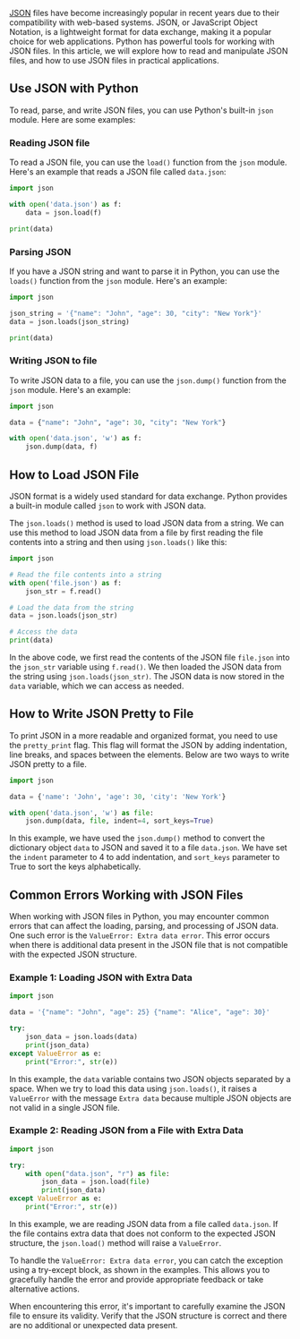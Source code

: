 [JSON](https://en.wikipedia.org/wiki/JSON) files have become increasingly popular in recent years due to their compatibility with web-based systems. JSON, or JavaScript Object Notation, is a lightweight format for data exchange, making it a popular choice for web applications. Python has powerful tools for working with JSON files. In this article, we will explore how to read and manipulate JSON files, and how to use JSON files in practical applications.  
  
## Use JSON with Python   

To read, parse, and write JSON files, you can use Python's built-in `json` module. Here are some examples:

### Reading JSON file

To read a JSON file, you can use the `load()` function from the `json` module. Here's an example that reads a JSON file called `data.json`:

```python
import json

with open('data.json') as f:
    data = json.load(f)

print(data)
```

### Parsing JSON

If you have a JSON string and want to parse it in Python, you can use the `loads()` function from the `json` module. Here's an example:

```python
import json

json_string = '{"name": "John", "age": 30, "city": "New York"}'
data = json.loads(json_string)

print(data)
```

### Writing JSON to file

To write JSON data to a file, you can use the `json.dump()` function from the `json` module. Here's an example:

```python
import json

data = {"name": "John", "age": 30, "city": "New York"}

with open('data.json', 'w') as f:
    json.dump(data, f)
```  
  
## How to Load JSON File  

JSON format is a widely used standard for data exchange. Python provides a built-in module called `json` to work with JSON data.

The `json.loads()` method is used to load JSON data from a string. We can use this method to load JSON data from a file by first reading the file contents into a string and then using `json.loads()` like this:

```python
import json

# Read the file contents into a string
with open('file.json') as f:
    json_str = f.read()

# Load the data from the string
data = json.loads(json_str)

# Access the data
print(data)
```

In the above code, we first read the contents of the JSON file `file.json` into the `json_str` variable using `f.read()`. We then loaded the JSON data from the string using `json.loads(json_str)`. The JSON data is now stored in the `data` variable, which we can access as needed.

## How to Write JSON Pretty to File  

To print JSON in a more readable and organized format, you need to use the `pretty_print` flag. This flag will format the JSON by adding indentation, line breaks, and spaces between the elements. Below are two ways to write JSON pretty to a file.

```python
import json

data = {'name': 'John', 'age': 30, 'city': 'New York'}

with open('data.json', 'w') as file:
    json.dump(data, file, indent=4, sort_keys=True)
```

In this example, we have used the `json.dump()` method to convert the dictionary object `data` to JSON and saved it to a file `data.json`. We have set the `indent` parameter to 4 to add indentation, and `sort_keys` parameter to True to sort the keys alphabetically.
  
## Common Errors Working with JSON Files

When working with JSON files in Python, you may encounter common errors that can affect the loading, parsing, and processing of JSON data. One such error is the `ValueError: Extra data error`. This error occurs when there is additional data present in the JSON file that is not compatible with the expected JSON structure.

### Example 1: Loading JSON with Extra Data

```python
import json

data = '{"name": "John", "age": 25} {"name": "Alice", "age": 30}'

try:
    json_data = json.loads(data)
    print(json_data)
except ValueError as e:
    print("Error:", str(e))
```

In this example, the `data` variable contains two JSON objects separated by a space. When we try to load this data using `json.loads()`, it raises a `ValueError` with the message `Extra data` because multiple JSON objects are not valid in a single JSON file.

### Example 2: Reading JSON from a File with Extra Data

```python
import json

try:
    with open("data.json", "r") as file:
        json_data = json.load(file)
        print(json_data)
except ValueError as e:
    print("Error:", str(e))
```

In this example, we are reading JSON data from a file called `data.json`. If the file contains extra data that does not conform to the expected JSON structure, the `json.load()` method will raise a `ValueError`.

To handle the `ValueError: Extra data error`, you can catch the exception using a try-except block, as shown in the examples. This allows you to gracefully handle the error and provide appropriate feedback or take alternative actions.

When encountering this error, it's important to carefully examine the JSON file to ensure its validity. Verify that the JSON structure is correct and there are no additional or unexpected data present.

